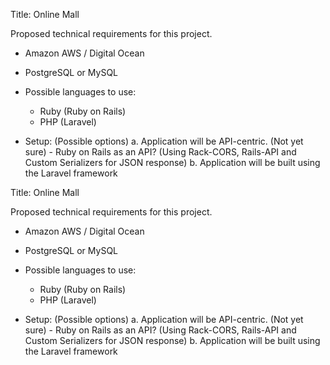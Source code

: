 
Title: Online Mall


Proposed technical requirements for this project.

* Amazon AWS / Digital Ocean

* PostgreSQL or MySQL

* Possible languages to use:
	- Ruby (Ruby on Rails)
	- PHP (Laravel)

* Setup: (Possible options)
	a. Application will be API-centric. (Not yet sure)
		- Ruby on Rails as an API? (Using Rack-CORS, Rails-API and Custom Serializers for JSON response)
	b. Application will be built using the Laravel framework



Title: Online Mall


Proposed technical requirements for this project.

* Amazon AWS / Digital Ocean

* PostgreSQL or MySQL

* Possible languages to use:
	- Ruby (Ruby on Rails)
	- PHP (Laravel)

* Setup: (Possible options)
	a. Application will be API-centric. (Not yet sure)
		- Ruby on Rails as an API? (Using Rack-CORS, Rails-API and Custom Serializers for JSON response)
	b. Application will be built using the Laravel framework
